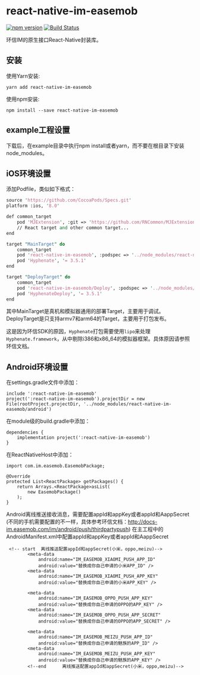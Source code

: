 # react-native-im-easemob

[![npm version](https://img.shields.io/npm/v/react-native-im-easemob.svg?style=flat)](https://www.npmjs.com/package/react-native-im-easemob)
[![Build Status](https://travis-ci.org/hecom-rn/react-native-im-easemob.svg?branch=master)](https://travis-ci.org/hecom-rn/react-native-im-easemob)

环信IM的原生接口React-Native封装库。

## 安装

使用Yarn安装:

```
yarn add react-native-im-easemob
```

使用npm安装:

```
npm install --save react-native-im-easemob
```

## example工程设置

下载后，在example目录中执行npm install或者yarn，而不要在根目录下安装node_modules。

## iOS环境设置

添加Podfile，类似如下格式：

```perl
source 'https://github.com/CocoaPods/Specs.git'
platform :ios, '8.0'

def common_target
    pod 'MJExtension', :git => 'https://github.com/RNCommon/MJExtension.git', :commit => 'cd3de71c4955935a762a46e59d90160991f5fa92'
    // React target and other common target...
end

target "MainTarget" do
    common_target
    pod 'react-native-im-easemob', :podspec => '../node_modules/react-native-im-easemob/react-native-im-easemob.podspec'
    pod 'Hyphenate', '= 3.5.1'
end

target "DeployTarget" do
    common_target
    pod 'react-native-im-easemob/Deploy', :podspec => '../node_modules/react-native-im-easemob/react-native-im-easemob-deploy.podspec'
    pod 'HyphenateDeploy', '= 3.5.1'
end
```

其中MainTarget是真机和模拟器通用的部署Target，主要用于调试。DeployTarget是只支持armv7和arm64的Target，主要用于打包发布。

这是因为环信SDK的原因，`Hyphenate`打包需要使用`lipo`来处理`Hyphenate.framework`，从中剔除i386和x86_64的模拟器框架。具体原因请参照环信文档。

## Android环境设置

在settings.gradle文件中添加：

```
include ':react-native-im-easemob'
project(':react-native-im-easemob').projectDir = new File(rootProject.projectDir, '../node_modules/react-native-im-easemob/android')
```

在module级的build.gradle中添加：

```
dependencies {
    implementation project(':react-native-im-easemob')
}
```

在ReactNativeHost中添加：

```
import com.im.easemob.EasemobPackage;

@Override
protected List<ReactPackage> getPackages() {
    return Arrays.<ReactPackage>asList(
        new EasemobPackage()
    );
}
```

Android离线推送接收消息，需要配置appId和appKey或者appId和AappSecret
(不同的手机需要配置的不一样，具体参考环信文档：http://docs-im.easemob.com/im/android/push/thirdpartypush)
在主工程中的AndroidManifest.xml中配置appId和appKey或者appId和AappSecret
```
 <!-- start  离线推送配置appId和appSecret(小米，oppo,meizu)-->
        <meta-data
            android:name="IM_EASEMOB_XIAOMI_PUSH_APP_ID"
            android:value="替换成你自己申请的小米APP_ID" />
        <meta-data
            android:name="IM_EASEMOB_XIAOMI_PUSH_APP_KEY"
            android:value="替换成你自己申请的小米APP_KEY" />

        <meta-data
            android:name="IM_EASEMOB_OPPO_PUSH_APP_KEY"
            android:value="替换成你自己申请的OPPO的APP_KEY" />
        <meta-data
            android:name="IM_EASEMOB_OPPO_PUSH_APP_SECRET"
            android:value="替换成你自己申请的OPPO的APP_SECRET" />

        <meta-data
            android:name="IM_EASEMOB_MEIZU_PUSH_APP_ID"
            android:value="替换成你自己申请的魅族的APP_ID" />
        <meta-data
            android:name="IM_EASEMOB_MEIZU_PUSH_APP_KEY"
            android:value="替换成你自己申请的魅族的APP_KEY" />
        <!--end      离线推送配置appId和appSecret(小米，oppo,meizu)-->
```